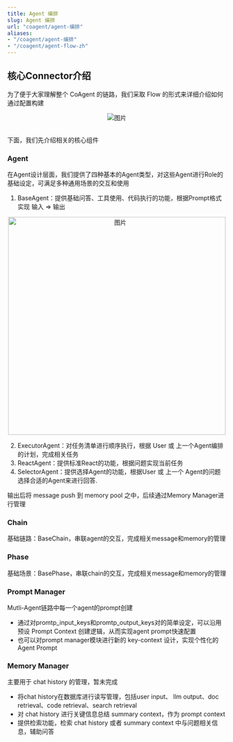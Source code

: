 ```yaml
---
title: Agent 编排
slug: Agent 编排
url: "coagent/agent-编排"
aliases:
- "/coagent/agent-编排"
- "/coagent/agent-flow-zh"
---
```




## 核心Connector介绍
为了便于大家理解整个 CoAgent 的链路，我们采取 Flow 的形式来详细介绍如何通过配置构建

<div align=center>
  <img src="/images/chatbot/agent-flow.png" alt="图片">
</div>


<br>下面，我们先介绍相关的核心组件<br>

### Agent
在Agent设计层面，我们提供了四种基本的Agent类型，对这些Agent进行Role的基础设定，可满足多种通用场景的交互和使用
1. BaseAgent：提供基础问答、工具使用、代码执行的功能，根据Prompt格式实现 输入 => 输出

<div align=center>
  <img src="/images/chatbot/BaseAgent.png" alt="图片" style="width: 500px;  height:auto;">
</div>

2. ExecutorAgent：对任务清单进行顺序执行，根据 User 或 上一个Agent编排的计划，完成相关任务
3. ReactAgent：提供标准React的功能，根据问题实现当前任务
4. SelectorAgent：提供选择Agent的功能，根据User 或 上一个 Agent的问题选择合适的Agent来进行回答.

输出后将 message push 到 memory pool 之中，后续通过Memory Manager进行管理

### Chain
基础链路：BaseChain，串联agent的交互，完成相关message和memory的管理

### Phase
基础场景：BasePhase，串联chain的交互，完成相关message和memory的管理

### Prompt Manager
Mutli-Agent链路中每一个agent的prompt创建
- 通过对promtp_input_keys和promtp_output_keys对的简单设定，可以沿用预设 Prompt Context 创建逻辑，从而实现agent prompt快速配置
- 也可以对prompt manager模块进行新的 key-context 设计，实现个性化的 Agent Prompt

### Memory Manager
主要用于 chat history 的管理，暂未完成
- 将chat history在数据库进行读写管理，包括user input、 llm output、doc retrieval、code retrieval、search retrieval
- 对 chat history 进行关键信息总结 summary context，作为 prompt context
- 提供检索功能，检索 chat history 或者 summary context 中与问题相关信息，辅助问答
